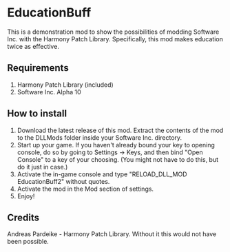 # EducationBuff
This is a demonstration mod to show the possibilities of modding Software Inc. with the Harmony Patch Library. Specifically, this mod makes education twice as effective.

## Requirements
1. Harmony Patch Library (included)
2. Software Inc. Alpha 10

## How to install
1. Download the latest release of this mod. Extract the contents of the mod to the DLLMods folder inside your Software Inc. directory.
2. Start up your game. If you haven't already bound your key to opening console, do so by going to Settings -> Keys, and then bind "Open Console" to a key of your choosing. (You might not have to do this, but do it just in case.)
3. Activate the in-game console and type "RELOAD_DLL_MOD EducationBuff2" without quotes.
4. Activate the mod in the Mod section of settings.
5. Enjoy!

## Credits
Andreas Pardeike - Harmony Patch Library. Without it this would not have been possible.
